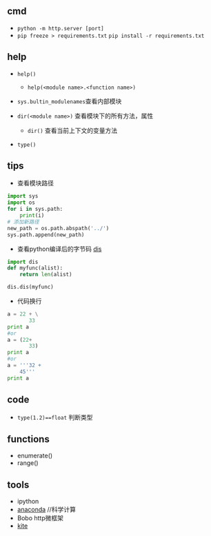 


## cmd
+ `python -m http.server [port]`
+ `pip freeze > requirements.txt`  `pip install -r requirements.txt`


## help

+ `help()`
    + `help(<module name>.<function name>)`
    
+ `sys.bultin_modulenames`查看内部模块

+ `dir(<module name>)` 查看模块下的所有方法，属性
    + `dir()` 查看当前上下文的变量方法 

+ `type()`

## tips
+ 查看模块路径

```py
import sys
import os
for i in sys.path:
    print(i)
# 添加新路径
new_path = os.path.abspath('../')
sys.path.append(new_path)
```

+ 查看python编译后的字节码 [dis](https://docs.python.org/2/library/dis.html)

```py
import dis
def myfunc(alist):
    return len(alist)

dis.dis(myfunc)
```

+ 代码换行
```py
a = 22 + \
       33
print a
#or
a = (22+
       33)
print a
#or
a = '''32 +
    45'''
print a


```

## code

+ `type(1.2)==float` 判断类型

## functions

+ enumerate()
+ range()

## tools

+ ipython
+ [anaconda](https://www.continuum.io/downloads) //科学计算
+ Bobo http微框架
+ [kite](https://kite.com/)